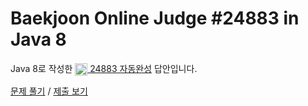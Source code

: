# Baekjoon Online Judge #24883 in Java 8
Java 8로 작성한 [<img src="https://static.solved.ac/tier_small/1.svg" height="20" align="center">
24883 자동완성](https://www.acmicpc.net/problem/24883) 답안입니다.

[문제 풀기](https://www.acmicpc.net/problem/24883) /
[제출 보기](https://www.acmicpc.net/source/87136608)

